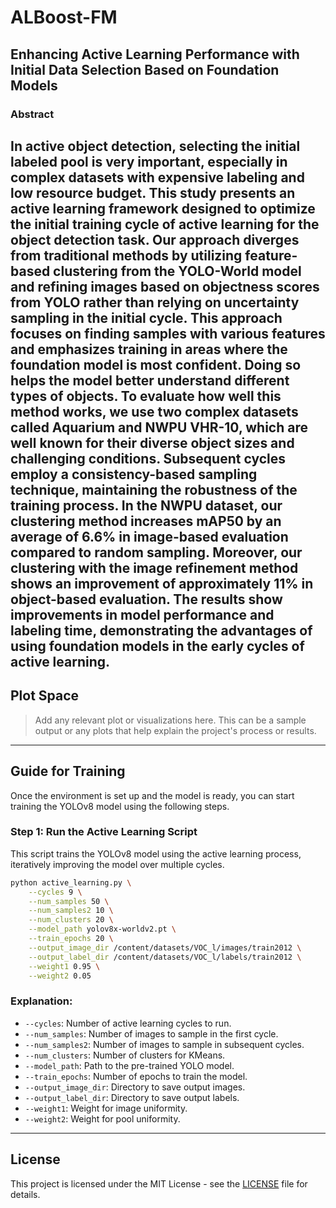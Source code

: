 # ALBoost-FM
## Enhancing Active Learning Performance with Initial Data Selection Based on Foundation Models

### Abstract

In active object detection, selecting the initial labeled
pool is very important, especially in complex datasets with
expensive labeling and low resource budget. This study
presents an active learning framework designed to optimize
the initial training cycle of active learning for the
object detection task. Our approach diverges from traditional
methods by utilizing feature-based clustering from
the YOLO-World model and refining images based on objectness
scores from YOLO rather than relying on uncertainty
sampling in the initial cycle. This approach focuses
on finding samples with various features and emphasizes
training in areas where the foundation model is most confident.
Doing so helps the model better understand different
types of objects. To evaluate how well this method
works, we use two complex datasets called Aquarium and
NWPU VHR-10, which are well known for their diverse object
sizes and challenging conditions. Subsequent cycles
employ a consistency-based sampling technique, maintaining
the robustness of the training process. In the NWPU
dataset, our clustering method increases mAP50 by an average
of 6.6% in image-based evaluation compared to random
sampling. Moreover, our clustering with the image refinement
method shows an improvement of approximately
11% in object-based evaluation. The results show improvements
in model performance and labeling time, demonstrating
the advantages of using foundation models in the early
cycles of active learning.
---

## Plot Space

> Add any relevant plot or visualizations here. This can be a sample output or any plots that help explain the project's process or results.

---

## Guide for Training

Once the environment is set up and the model is ready, you can start training the YOLOv8 model using the following steps.

### Step 1: Run the Active Learning Script

This script trains the YOLOv8 model using the active learning process, iteratively improving the model over multiple cycles.

```bash
python active_learning.py \
    --cycles 9 \
    --num_samples 50 \
    --num_samples2 10 \
    --num_clusters 20 \
    --model_path yolov8x-worldv2.pt \
    --train_epochs 20 \
    --output_image_dir /content/datasets/VOC_l/images/train2012 \
    --output_label_dir /content/datasets/VOC_l/labels/train2012 \
    --weight1 0.95 \
    --weight2 0.05
```

### Explanation:

- `--cycles`: Number of active learning cycles to run.
- `--num_samples`: Number of images to sample in the first cycle.
- `--num_samples2`: Number of images to sample in subsequent cycles.
- `--num_clusters`: Number of clusters for KMeans.
- `--model_path`: Path to the pre-trained YOLO model.
- `--train_epochs`: Number of epochs to train the model.
- `--output_image_dir`: Directory to save output images.
- `--output_label_dir`: Directory to save output labels.
- `--weight1`: Weight for image uniformity.
- `--weight2`: Weight for pool uniformity.

---

## License

This project is licensed under the MIT License - see the [LICENSE](LICENSE) file for details.